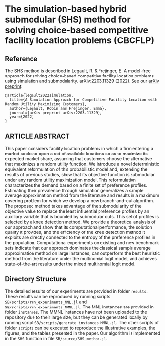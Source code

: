# The simulation-based hybrid submodular (SHS) method for solving choice-based competitive facility location problems (CBCFLP)

## Reference
The SHS method is described in Legault, R. & Frejinger, E. A model-free approach for solving choice-based competitive facility location problems using simulation and submodularity. arXiv:2203.11329 (2022). See our [arXiv preprint](https://arxiv.org/abs/2203.11329):
```
@article{legault2022simulation,
  title={A Simulation Approach for Competitive Facility Location with Random Utility Maximizing Customers},
  author={Legault, Robin and Frejinger, Emma},
  journal={arXiv preprint arXiv:2203.11329},
  year={2022}
}
```

## ARTICLE ABSTRACT
This paper considers facility location problems in which a firm entering a market seeks to open a set of available locations so as to maximize its expected market share, assuming that customers choose the alternative that maximizes a random utility function. We introduce a novel deterministic equivalent reformulation of this probabilistic model and, extending the results of previous studies, show that its objective function is submodular under any random utility maximization model. This reformulation characterizes the demand based on a finite set of preference profiles. Estimating their prevalence through simulation generalizes a sample average approximation method from the literature and results in a maximum covering problem for which we develop a new branch-and-cut algorithm. The proposed method takes advantage of the submodularity of the objective value to replace the least influential preference profiles by an auxiliary variable that is bounded by submodular cuts. This set of profiles is selected by a knee detection method. We provide a theoretical analysis of our approach and show that its computational performance, the solution quality it provides, and the efficiency of the knee detection method it exploits are directly connected to the entropy of the preference profiles in the population. Computational experiments on existing and new benchmark sets indicate that our approach dominates the classical sample average approximation method on large instances, can outperform the best heuristic method from the literature under the multinomial logit model, and achieves state-of-the-art results under the mixed multinomial logit model.

## Directory Structure
The detailed results of our experiments are provided in folder `results`. These results can be reproduced by running scripts `SB/scripts/run_experiments_MNL.jl` and `SB/scripts/run_experiments_MMNL.jl`. The MNL instances are provided in folder `instances`. The MMNL instances have not been uploaded to the repository due to their large size, but they can be generated locally by running script `SB/scripts/generate_instances_MMNL.jl`. The other scripts of folder `scripts` can be executed to reproduce the illustrative examples, the figures, and the tables presented in the paper. Our algorithm is implemented in the `SHS` function in file `SB/source/SHS_method.jl`.
